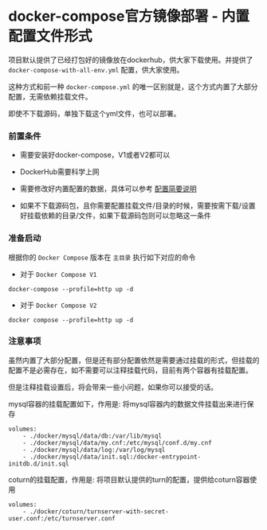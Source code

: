 # docker-compose官方镜像部署 - 内置配置文件形式

项目默认提供了已经打包好的镜像放在dockerhub，供大家下载使用。并提供了 `docker-compose-with-all-env.yml` 配置，供大家使用。

这种方式和前一种 `docker-compose.yml` 的唯一区别就是，这个方式内置了大部分配置，无需依赖挂载文件。

即使不下载源码，单独下载这个yml文件，也可以部署。

### 前置条件

- 需要安装好docker-compose，V1或者V2都可以

- DockerHub需要科学上网

- 需要修改好内置配置的数据，具体可以参考 [配置简要说明](../ENV_SETTING.md)

- 如果不下载源码包，且你需要配置挂载文件/目录的时候，需要按需下载/设置好挂载依赖的目录/文件，如果下载源码包则可以忽略这一条件

### 准备启动

根据你的 `Docker Compose` 版本在 `主目录` 执行如下对应的命令

- 对于 `Docker Compose V1`

```
docker-compose --profile=http up -d
```

- 对于 `Docker Compose V2`

```
docker compose --profile=http up -d
```

### 注意事项

虽然内置了大部分配置，但是还有部分配置依然是需要通过挂载的形式，但挂载的配置不是必需存在，如不需要可以注释挂载代码，目前有两个容器有挂载配置。

但是注释挂载设置后，将会带来一些小问题，如果你可以接受的话。

mysql容器的挂载配置如下，作用是: 将mysql容器内的数据文件挂载出来进行保存

```
volumes:
    - ./docker/mysql/data/db:/var/lib/mysql
    - ./docker/mysql/data/my.cnf:/etc/mysql/conf.d/my.cnf
    - ./docker/mysql/data/log:/var/log/mysql
    - ./docker/mysql/data/init.sql:/docker-entrypoint-initdb.d/init.sql
```

coturn的挂载配置，作用是: 将项目默认提供的turn的配置，提供给coturn容器使用

```
volumes:
    - ./docker/coturn/turnserver-with-secret-user.conf:/etc/turnserver.conf
```